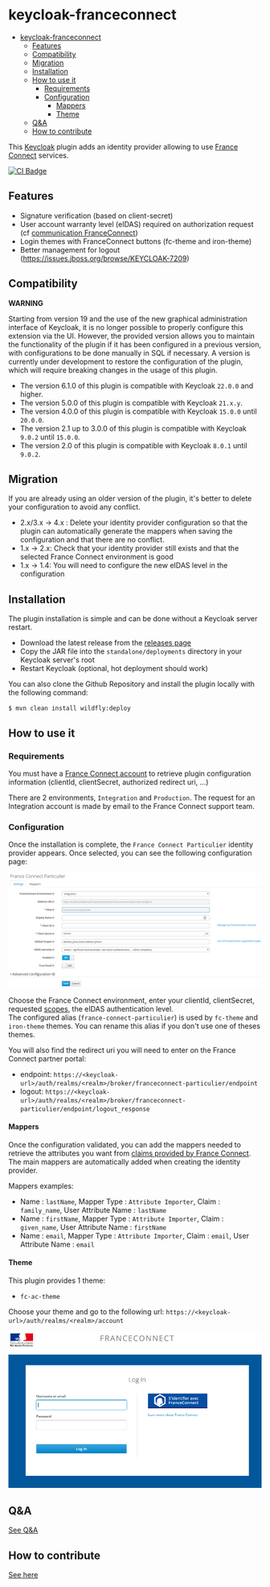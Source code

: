 # keycloak-franceconnect

- [keycloak-franceconnect](#keycloak-franceconnect)
  - [Features](#features)
  - [Compatibility](#compatibility)
  - [Migration](#migration)
  - [Installation](#installation)
  - [How to use it](#how-to-use-it)
    - [Requirements](#requirements)
    - [Configuration](#configuration)
      - [Mappers](#mappers)
      - [Theme](#theme)
  - [Q&A](#qa)
  - [How to contribute](#how-to-contribute)

This [Keycloak](https://www.keycloak.org) plugin adds an identity provider allowing to use [France Connect](https://franceconnect.gouv.fr/) services.

[![CI Badge](https://github.com/InseeFr/Keycloak-FranceConnect/actions/workflows/ci.yml/badge.svg)](https://github.com/InseeFr/Keycloak-FranceConnect/actions/workflows/ci.yml)

## Features

* Signature verification (based on client-secret)
* User account warranty level (eIDAS) required on authorization request (cf [communication FranceConnect](https://dev.entrouvert.org/issues/34448))
* Login themes with FranceConnect buttons (fc-theme and iron-theme)
* Better management for logout (https://issues.jboss.org/browse/KEYCLOAK-7209)

## Compatibility

**WARNING**

Starting from version 19 and the use of the new graphical administration interface of Keycloak, it is no longer possible to properly configure this extension via the UI. However, the provided version allows you to maintain the functionality of the plugin if it has been configured in a previous version, with configurations to be done manually in SQL if necessary.
A version is currently under development to restore the configuration of the plugin, which will require breaking changes in the usage of this plugin.

* The version 6.1.0 of this plugin is compatible with Keycloak `22.0.0` and higher.
* The version 5.0.0 of this plugin is compatible with Keycloak `21.x.y`.
* The version 4.0.0 of this plugin is compatible with Keycloak `15.0.0` until `20.0.0`.
* The version 2.1 up to 3.0.0 of this plugin is compatible with Keycloak `9.0.2` until `15.0.0`.
* The version 2.0 of this plugin is compatible with Keycloak `8.0.1` until `9.0.2`.

## Migration

If you are already using an older version of the plugin, it's better to delete your configuration to avoid any conflict.

* 2.x/3.x -> 4.x : Delete your identity provider configuration so that the plugin can automatically generate the mappers when saving the configuration and that there are no conflict.
* 1.x -> 2.x: Check that your identity provider still exists and that the selected France Connect environment is good
* 1.x -> 1.4: You will need to configure the new eIDAS level in the configuration

## Installation

The plugin installation is simple and can be done without a Keycloak server restart.

* Download the latest release from the [releases page](https://github.com/InseeFr/Keycloak-FranceConnect/releases)
* Copy the JAR file into the `standalone/deployments` directory in your Keycloak server's root
* Restart Keycloak (optional, hot deployment should work)

You can also clone the Github Repository and install the plugin locally with the following command:

```
$ mvn clean install wildfly:deploy
```

## How to use it

### Requirements

You must have a [France Connect account](https://franceconnect.gouv.fr/partenaires) to retrieve plugin configuration information (clientId, clientSecret, authorized redirect uri, ...)

There are 2 environments, `Integration` and `Production`. The request for an Integration account is made by email to the France Connect support team.

### Configuration

Once the installation is complete, the `France Connect Particulier` identity provider appears. Once selected, you can see the following configuration page:

![keycloak-fc-conf-provider](/assets/keycloak-fc-conf-provider.png)

Choose the France Connect environment, enter your clientId, clientSecret, requested [scopes](https://partenaires.franceconnect.gouv.fr/fcp/fournisseur-service#identite-pivot), the eIDAS authentication level.  
The configured alias (`france-connect-particulier`) is used by `fc-theme` and `iron-theme` themes. You can rename this alias if you don't use one of theses themes.

You will also find the redirect uri you will need to enter on the France Connect partner portal:
* endpoint: `https://<keycloak-url>/auth/realms/<realm>/broker/franceconnect-particulier/endpoint` 
* logout: `https://<keycloak-url>/auth/realms/<realm>/broker/franceconnect-particulier/endpoint/logout_response`

#### Mappers

Once the configuration validated, you can add the mappers needed to retrieve the attributes you want from [claims provided by France Connect](https://partenaires.franceconnect.gouv.fr/fcp/fournisseur-service).
The main mappers are automatically added when creating the identity provider.

Mappers examples:
* Name : `lastName`, Mapper Type : `Attribute Importer`, Claim : `family_name`, User Attribute Name : `lastName`
* Name : `firstName`, Mapper Type : `Attribute Importer`, Claim : `given_name`, User Attribute Name : `firstName`
* Name : `email`, Mapper Type : `Attribute Importer`, Claim : `email`, User Attribute Name : `email`

#### Theme

This plugin provides 1 theme:
* `fc-ac-theme`

Choose your theme and go to the following url: `https://<keycloak-url>/auth/realms/<realm>/account`

![keycloak-fc-login](/assets/keycloak-fc-login.png)

## Q&A

[See Q&A](FAQ.md)

## How to contribute

[See here](CONTRIBUTING.en.md)
